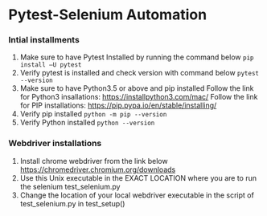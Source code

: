 # Pytest-Selenium Automation 

### Intial installments

1. Make sure to have Pytest Installed by running the command below
`pip install –U pytest`
2. Verify pytest is installed and check version with command below
`pytest --version`
3. Make sure to have Python3.5 or above and pip installed 
Follow the link for Python3 insallations: https://installpython3.com/mac/
Follow the link for PIP installations: https://pip.pypa.io/en/stable/installing/
4. Verify pip installed 
`python -m pip --version`
5. Verify Python installed
`python --version`


### Webdriver installations
1. Install chrome webdriver from the link below
https://chromedriver.chromium.org/downloads
2. Use this Unix executable in the EXACT LOCATION where you are to run the selenium test_selenium.py
3. Change the location of your local webdriver executable in the script of test_selenium.py in test_setup()
